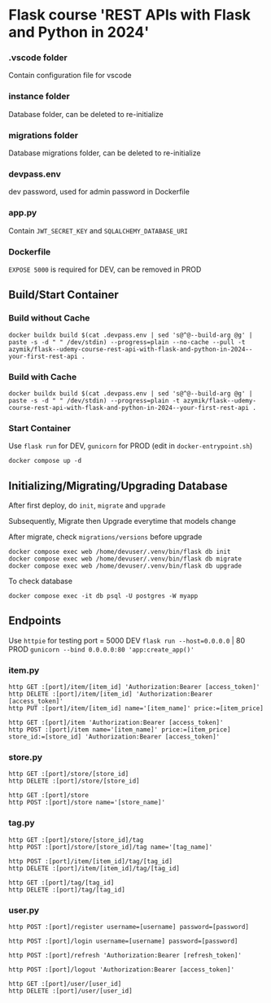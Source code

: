 # Flask course 'REST APIs with Flask and Python in 2024'

### .vscode folder
Contain configuration file for vscode

### instance folder
Database folder, can be deleted to re-initialize

### migrations folder
Database migrations folder, can be deleted to re-initialize

### devpass.env
dev password, used for admin password in Dockerfile

### app.py
Contain `JWT_SECRET_KEY` and `SQLALCHEMY_DATABASE_URI`

### Dockerfile
`EXPOSE 5000` is required for DEV, can be removed in PROD

## Build/Start Container
### Build without Cache
```
docker buildx build $(cat .devpass.env | sed 's@^@--build-arg @g' | paste -s -d " " /dev/stdin) --progress=plain --no-cache --pull -t azymik/flask--udemy-course-rest-api-with-flask-and-python-in-2024--your-first-rest-api .
```

### Build with Cache
```
docker buildx build $(cat .devpass.env | sed 's@^@--build-arg @g' | paste -s -d " " /dev/stdin) --progress=plain -t azymik/flask--udemy-course-rest-api-with-flask-and-python-in-2024--your-first-rest-api .
```

### Start Container
Use `flask run` for DEV, `gunicorn` for PROD (edit in `docker-entrypoint.sh`)
```
docker compose up -d
```

## Initializing/Migrating/Upgrading Database
After first deploy, do `init`, `migrate` and `upgrade`

Subsequently, Migrate then Upgrade everytime that models change

After migrate, check `migrations/versions` before upgrade
```
docker compose exec web /home/devuser/.venv/bin/flask db init
docker compose exec web /home/devuser/.venv/bin/flask db migrate
docker compose exec web /home/devuser/.venv/bin/flask db upgrade
```

To check database
```
docker compose exec -it db psql -U postgres -W myapp
```

## Endpoints
Use `httpie` for testing
port = 5000 DEV `flask run --host=0.0.0.0` | 80 PROD `gunicorn --bind 0.0.0.0:80 'app:create_app()'`

### item.py
```
http GET :[port]/item/[item_id] 'Authorization:Bearer [access_token]'
http DELETE :[port]/item/[item_id] 'Authorization:Bearer [access_token]'
http PUT :[port]/item/[item_id] name='[item_name]' price:=[item_price]

http GET :[port]/item 'Authorization:Bearer [access_token]'
http POST :[port]/item name='[item_name]' price:=[item_price] store_id:=[store_id] 'Authorization:Bearer [access_token]'
```

### store.py
```
http GET :[port]/store/[store_id]
http DELETE :[port]/store/[store_id]

http GET :[port]/store
http POST :[port]/store name='[store_name]'
```

### tag.py
```
http GET :[port]/store/[store_id]/tag
http POST :[port]/store/[store_id]/tag name='[tag_name]'

http POST :[port]/item/[item_id]/tag/[tag_id]
http DELETE :[port]/item/[item_id]/tag/[tag_id]

http GET :[port]/tag/[tag_id]
http DELETE :[port]/tag/[tag_id]
```

### user.py
```
http POST :[port]/register username=[username] password=[password]

http POST :[port]/login username=[username] password=[password]

http POST :[port]/refresh 'Authorization:Bearer [refresh_token]'

http POST :[port]/logout 'Authorization:Bearer [access_token]'

http GET :[port]/user/[user_id]
http DELETE :[port]/user/[user_id]
```
